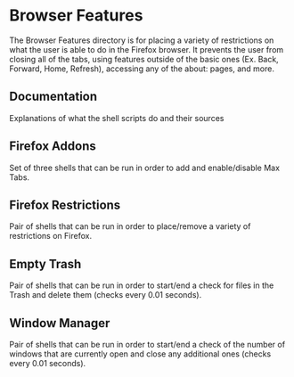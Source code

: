# Browser Features

The Browser Features directory is for placing a variety of restrictions on what
the user is able to do in the Firefox browser.  It prevents the user from closing
all of the tabs, using features outside of the basic ones (Ex. Back, Forward, Home,
Refresh), accessing any of the about: pages, and more.

## Documentation
Explanations of what the shell scripts  do and their sources

## Firefox Addons
Set of three shells that can be run in order to add and enable/disable Max Tabs.

## Firefox Restrictions
Pair of shells that can be run in order to place/remove a variety of restrictions
on Firefox.

## Empty Trash
Pair of shells that can be run in order to start/end a check for files in the Trash
and delete them (checks every 0.01 seconds).

## Window Manager
Pair of shells that can be run in order to start/end a check of the number of windows
that are currently open and close any additional ones (checks every 0.01 seconds).
